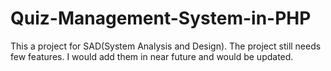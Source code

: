 # Quiz-Management-System-in-PHP
This a project for SAD(System Analysis and Design). The project still needs few features. I would add them in near future and would be updated.
